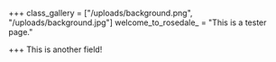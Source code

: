 +++
class_gallery = ["/uploads/background.png", "/uploads/background.jpg"]
welcome_to_rosedale_ = "This is a tester page."

+++
This is another field!